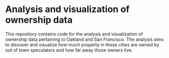 # Analysis and visualization of ownership data 

This repository contains code for the analysis and visualization of ownership data pertaining to Oakland and San Francisco. The analysis aims to discover and visualize how much property in these cities are owned by out of town speculators and how far away those owners live.